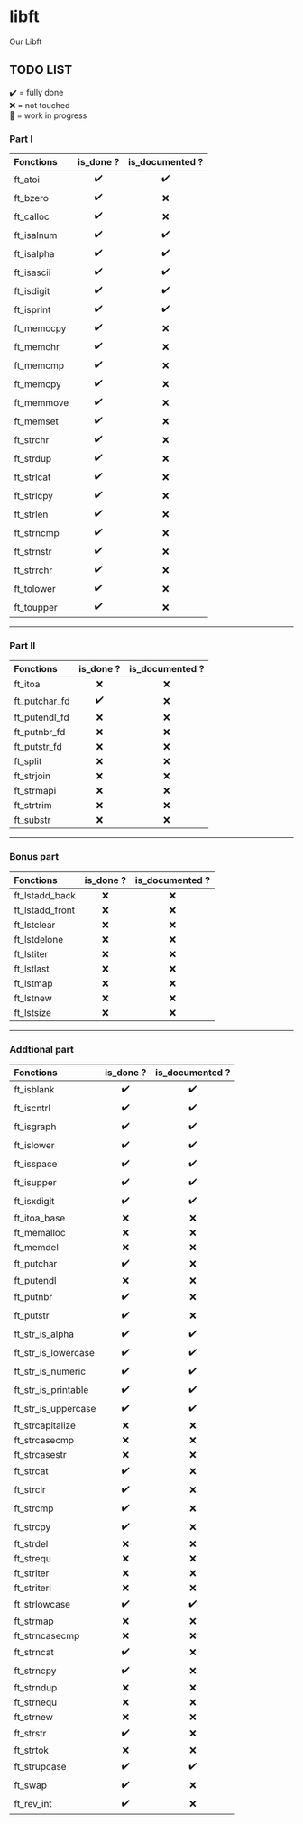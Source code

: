 # libft
Our Libft

## TODO LIST

✔️ = fully done<br>
❌ = not touched<br>
🚧 = work in progress<br>

### Part I

|Fonctions|is_done ?|is_documented ?|
|:--------|:-------:|:-------------:|
|ft_atoi|✔️|✔️|
|ft_bzero|✔️|❌|
|ft_calloc|✔️|❌|
|ft_isalnum|✔️|✔️|
|ft_isalpha|✔️|✔️|
|ft_isascii|✔️|✔️|
|ft_isdigit|✔️|✔️|
|ft_isprint|✔️|✔️|
|ft_memccpy|✔️|❌|
|ft_memchr|✔️|❌|
|ft_memcmp|✔️|❌|
|ft_memcpy|✔️|❌|
|ft_memmove|✔️|❌|
|ft_memset|✔️|❌|
|ft_strchr|✔️|❌|
|ft_strdup|✔️|❌|
|ft_strlcat|✔️|❌|
|ft_strlcpy|✔️|❌|
|ft_strlen|✔️|❌|
|ft_strncmp|✔️|❌|
|ft_strnstr|✔️|❌|
|ft_strrchr|✔️|❌|
|ft_tolower|✔️|❌|
|ft_toupper|✔️|❌|

---

### Part II

|Fonctions|is_done ?|is_documented ?|
|:--------|:-------:|:-------------:|
|ft_itoa|❌|❌|
|ft_putchar_fd|✔️|❌|
|ft_putendl_fd|❌|❌|
|ft_putnbr_fd|❌|❌|
|ft_putstr_fd|❌|❌|
|ft_split|❌|❌|
|ft_strjoin|❌|❌|
|ft_strmapi|❌|❌|
|ft_strtrim|❌|❌|
|ft_substr|❌|❌|

---

### Bonus part

|Fonctions|is_done ?|is_documented ?|
|:--------|:-------:|:-------------:|
|ft_lstadd_back|❌|❌|
|ft_lstadd_front|❌|❌|
|ft_lstclear|❌|❌|
|ft_lstdelone|❌|❌|
|ft_lstiter|❌|❌|
|ft_lstlast|❌|❌|
|ft_lstmap|❌|❌|
|ft_lstnew|❌|❌|
|ft_lstsize|❌|❌|

---

### Addtional part

|Fonctions|is_done ?|is_documented ?|
|:--------|:-------:|:-------------:|
|ft_isblank|✔️|✔️|
|ft_iscntrl|✔️|✔️|
|ft_isgraph|✔️|✔️|
|ft_islower|✔️|✔️|
|ft_isspace|✔️|✔️|
|ft_isupper|✔️|✔️|
|ft_isxdigit|✔️|✔️|
|ft_itoa_base|❌|❌|
|ft_memalloc|❌|❌|
|ft_memdel|❌|❌|
|ft_putchar|✔️|❌|
|ft_putendl|❌|❌|
|ft_putnbr|✔️|❌|
|ft_putstr|✔️|❌|
|ft_str_is_alpha|✔️|✔️|
|ft_str_is_lowercase|✔️|✔️|
|ft_str_is_numeric|✔️|✔️|
|ft_str_is_printable|✔️|✔️|
|ft_str_is_uppercase|✔️|✔️|
|ft_strcapitalize|❌|❌|
|ft_strcasecmp|❌|❌|
|ft_strcasestr|❌|❌|
|ft_strcat|✔️|❌|
|ft_strclr|✔️|❌|
|ft_strcmp|✔️|❌|
|ft_strcpy|✔️|❌|
|ft_strdel|❌|❌|
|ft_strequ|❌|❌|
|ft_striter|❌|❌|
|ft_striteri|❌|❌|
|ft_strlowcase|✔️|✔️|
|ft_strmap|❌|❌|
|ft_strncasecmp|❌|❌|
|ft_strncat|✔️|❌|
|ft_strncpy|✔️|❌|
|ft_strndup|❌|❌|
|ft_strnequ|❌|❌|
|ft_strnew|❌|❌|
|ft_strstr|✔️|❌|
|ft_strtok|❌|❌|
|ft_strupcase|✔️|✔️|
|ft_swap     |✔️|❌|
|ft_rev_int  |✔️|❌|
